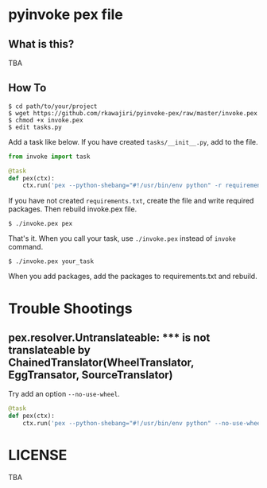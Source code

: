 # pyinvoke pex file

## What is this?

TBA

## How To

```shell
$ cd path/to/your/project
$ wget https://github.com/rkawajiri/pyinvoke-pex/raw/master/invoke.pex
$ chmod +x invoke.pex
$ edit tasks.py
```

Add a task like below. If you have created `tasks/__init__.py`, add to the file.

```python
from invoke import task

@task
def pex(ctx):
    ctx.run('pex --python-shebang="#!/usr/bin/env python" -r requirements.txt -c invoke -o invoke.pex')
```

If you have not created `requirements.txt`, create the file and write required packages. Then rebuild invoke.pex file.

```shell
$ ./invoke.pex pex
```

That's it. When you call your task, use `./invoke.pex` instead of `invoke` command.

```shell
$ ./invoke.pex your_task
```

When you add packages, add the packages to requirements.txt and rebuild.


# Trouble Shootings

## pex.resolver.Untranslateable: *** is not translateable by ChainedTranslator(WheelTranslator, EggTransator, SourceTranslator)

Try add an option `--no-use-wheel`.

```python
@task
def pex(ctx):
    ctx.run('pex --python-shebang="#!/usr/bin/env python" --no-use-wheel -r requirements.txt -c invoke -o invoke.pex')
```

# LICENSE
TBA
